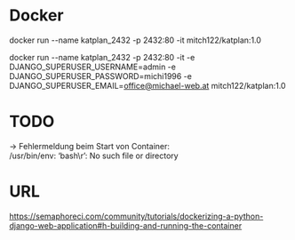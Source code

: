 # Docker

docker run --name katplan_2432 -p 2432:80 -it mitch122/katplan:1.0

docker run --name katplan_2432 -p 2432:80 -it -e DJANGO_SUPERUSER_USERNAME=admin -e DJANGO_SUPERUSER_PASSWORD=michi1996 -e DJANGO_SUPERUSER_EMAIL=office@michael-web.at mitch122/katplan:1.0

# TODO

-> Fehlermeldung beim Start von Container:  
  /usr/bin/env: ‘bash\r’: No such file or directory




# URL
https://semaphoreci.com/community/tutorials/dockerizing-a-python-django-web-application#h-building-and-running-the-container

